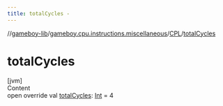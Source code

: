 ```yaml
---
title: totalCycles -
---
```

//[gameboy-lib](../../index.md)/[gameboy.cpu.instructions.miscellaneous](../index.md)/[CPL](index.md)/[totalCycles](total-cycles.md)



# totalCycles  
[jvm]  
Content  
open override val [totalCycles](total-cycles.md): [Int](https://kotlinlang.org/api/latest/jvm/stdlib/kotlin/-int/index.html) = 4  



